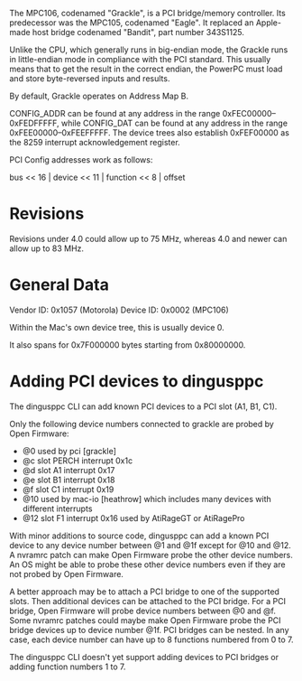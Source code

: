 The MPC106, codenamed "Grackle", is a PCI bridge/memory controller. Its predecessor was the MPC105, codenamed "Eagle". It replaced an Apple-made host bridge codenamed "Bandit", part number 343S1125.

Unlike the CPU, which generally runs in big-endian mode, the Grackle runs in little-endian mode in compliance with the PCI standard. This usually means that to get the result in the correct endian, the PowerPC must load and store byte-reversed inputs and results.

By default, Grackle operates on Address Map B.

CONFIG_ADDR can be found at any address in the range 0xFEC00000–0xFEDFFFFF, while CONFIG_DAT can be found at any address in the range 0xFEE00000–0xFEEFFFFF. The device trees also establish 0xFEF00000 as the 8259 interrupt acknowledgement register.

PCI Config addresses work as follows:

bus << 16 | device << 11 | function <<  8 | offset

# Revisions

Revisions under 4.0 could allow up to 75 MHz, whereas 4.0 and newer can allow up to 83 MHz.

# General Data

Vendor ID: 0x1057 (Motorola)
Device ID: 0x0002 (MPC106)

Within the Mac's own device tree, this is usually device 0.

It also spans for 0x7F000000 bytes starting from 0x80000000.

# Adding PCI devices to dingusppc

The dingusppc CLI can add known PCI devices to a PCI slot (A1, B1, C1).

Only the following device numbers connected to grackle are probed by Open Firmware:

- @0 used by pci [grackle]
- @c slot PERCH interrupt 0x1c
- @d slot A1 interrupt 0x17
- @e slot B1 interrupt 0x18
- @f slot C1 interrupt 0x19
- @10 used by mac-io [heathrow] which includes many devices with different interrupts
- @12 slot F1 interrupt 0x16 used by AtiRageGT or AtiRagePro

With minor additions to source code, dingusppc can add a known PCI device to any device number between @1 and @1f except for @10 and @12. A nvramrc patch can make Open Firmware probe the other device numbers. An OS might be able to probe these other device numbers even if they are not probed by Open Firmware.

A better approach may be to attach a PCI bridge to one of the supported slots. Then additional devices can be attached to the PCI bridge. For a PCI bridge, Open Firmware will probe device numbers between @0 and @f. Some nvramrc patches could maybe make Open Firmware probe the PCI bridge devices up to device number @1f. PCI bridges can be nested. In any case, each device number can have up to 8 functions numbered from 0 to 7.

The dingusppc CLI doesn't yet support adding devices to PCI bridges or adding function numbers 1 to 7.
